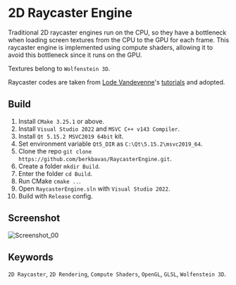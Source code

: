 # 2D Raycaster Engine
Traditional 2D raycaster engines run on the CPU, so they have a bottleneck when loading screen textures from the CPU to the GPU for each frame.
This raycaster engine is implemented using compute shaders, allowing it to avoid this bottleneck since it runs on the GPU.

Textures belong to `Wolfenstein 3D`.

Raycaster codes are taken from [Lode Vandevenne](https://lodev.org/)'s  [tutorials](https://lodev.org/cgtutor/raycasting.html) and adopted.

## Build
1) Install `CMake 3.25.1` or above.
2) Install `Visual Studio 2022` and `MSVC C++ v143 Compiler`.
3) Install `Qt 5.15.2 MSVC2019 64bit` kit.
4) Set environment variable `Qt5_DIR` as `C:\Qt\5.15.2\msvc2019_64`.
5) Clone the repo `git clone https://github.com/berkbavas/RaycasterEngine.git`.
6) Create a folder `mkdir Build`.
7) Enter the folder `cd Build`.
8) Run CMake `cmake ..`.
9) Open `RaycasterEngine.sln` with `Visual Studio 2022`.
10) Build with `Release` config.

## Screenshot
![Screenshot_00](https://user-images.githubusercontent.com/53399385/210181260-9a01340c-8d6e-451c-80c5-164f749f4cb8.png)

## Keywords
`2D Raycaster`,
`2D Rendering`,
`Compute Shaders`,
`OpenGL`,
`GLSL`,
`Wolfenstein 3D`.
